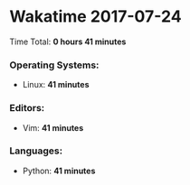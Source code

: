 # Wakatime 2017-07-24

Time Total: **0 hours 41 minutes**

### Operating Systems:
- Linux: **41 minutes** 

### Editors:
- Vim: **41 minutes** 

### Languages:
- Python: **41 minutes** 

